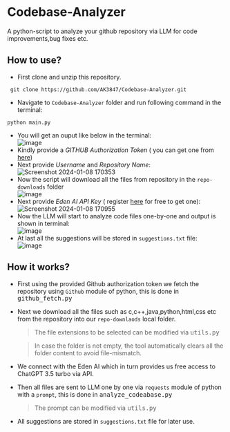 # Codebase-Analyzer
A python-script to analyze your github repository via LLM for code improvements,bug fixes etc.

## How to use?
- First clone and unzip this repository.
  
```terminal
 git clone https://github.com/AK3847/Codebase-Analyzer.git
```
- Navigate to  `Codebase-Analyzer` folder and run following command in the terminal:
  
```terminal
python main.py
```
- You will get an ouput like below in the terminal: <br>
  ![image](https://github.com/AK3847/Codebase-Analyzer/assets/94222544/f62d6383-8c5a-4d61-9e08-9dad642f3c0f) <br>
- Kindly provide a _GITHUB Authorization Token_ ( you can get one from <a href="https://github.com/settings/tokens ">here</a>) <br>
- Next provide _Username_ and _Repository Name_: <br>
![Screenshot 2024-01-08 170353](https://github.com/AK3847/Codebase-Analyzer/assets/94222544/344f521b-15c3-4c08-96c7-ad807ffe412f) <br>
- Now the script will download all the files from repository in the `repo-downloads` folder <br>
  ![image](https://github.com/AK3847/Codebase-Analyzer/assets/94222544/56a675ff-c045-4492-ac4a-9e336a7d08c9) <br>
- Next provide _Eden AI API Key_ ( register <a href="https://app.edenai.run/user/login">here</a> for free to get one): <br>
  ![Screenshot 2024-01-08 170955](https://github.com/AK3847/Codebase-Analyzer/assets/94222544/afb6ca5e-b2df-4f5b-becf-76a333a8e208) <br>
- Now the LLM will start to analyze code files one-by-one and output is shown in terminal: <br>
![image](https://github.com/AK3847/Codebase-Analyzer/assets/94222544/bd5c1ef3-49e8-472a-a1e5-49b1083ea18c) <br>
- At last all the suggestions will be stored in `suggestions.txt` file: <br>
  ![image](https://github.com/AK3847/Codebase-Analyzer/assets/94222544/c2f84f8d-7d89-4cc9-ad1b-07880fc41a43)

## How it works?
- First using the provided Github authorization token we fetch the repository using `Github` module of python, this is done in <kbd>github_fetch.py<kbd>
- Next we download all the files such as c,c++,java,python,html,css etc from the repository into our  `repo-downlaods` local folder.
  > The file extensions to be selected can be modified via <kbd>utils.py</kbd>
  
  > In case the folder is not empty, the tool automatically clears all the folder content to avoid file-mismatch.
- We connect with the Eden AI which in turn provides us free access to ChatGPT 3.5 turbo via API.
- Then all files are sent to LLM one by one via `requests` module of python with a `prompt`, this is done in <kbd>analyze_codeabase.py</kbd>
  > The prompt can be modified via <kbd>utils.py</kbd>
- All suggestions are stored in `suggestions.txt` file for later use.
